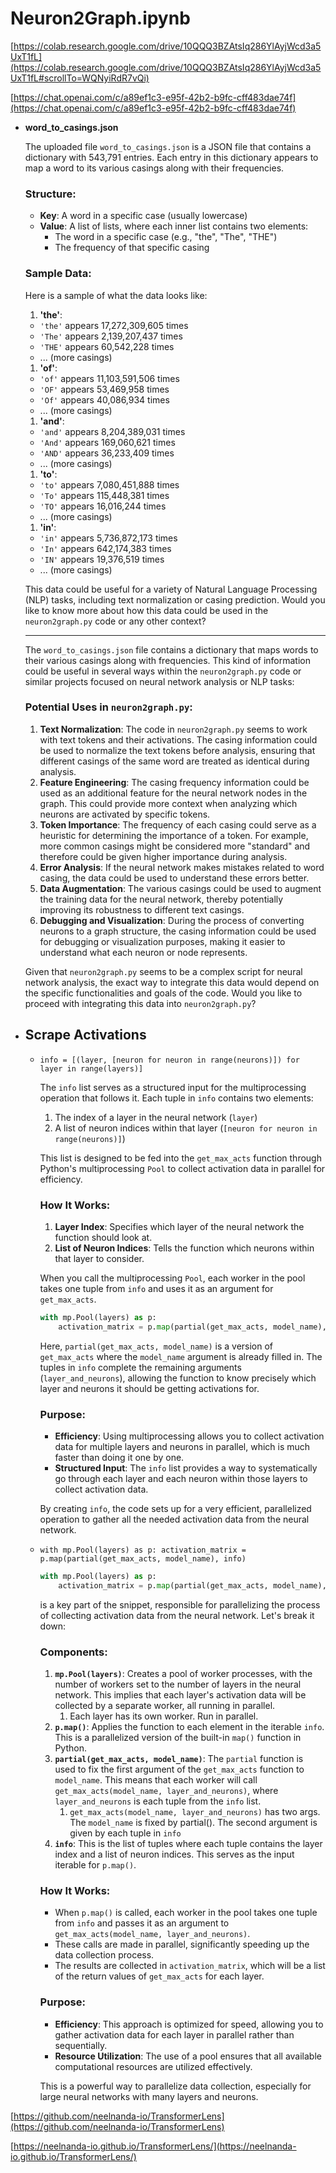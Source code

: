 # Neuron2Graph.ipynb

[https://colab.research.google.com/drive/10QQQ3BZAtsIq286YlAyjWcd3a5UxT1fL](https://colab.research.google.com/drive/10QQQ3BZAtsIq286YlAyjWcd3a5UxT1fL#scrollTo=WQNyiRdR7vQi)

[https://chat.openai.com/c/a89ef1c3-e95f-42b2-b9fc-cff483dae74f](https://chat.openai.com/c/a89ef1c3-e95f-42b2-b9fc-cff483dae74f)

- **word_to_casings.json**
    
    The uploaded file `word_to_casings.json` is a JSON file that contains a dictionary with 543,791 entries. Each entry in this dictionary appears to map a word to its various casings along with their frequencies.
    
    ### Structure:
    
    - **Key**: A word in a specific case (usually lowercase)
    - **Value**: A list of lists, where each inner list contains two elements:
        - The word in a specific case (e.g., "the", "The", "THE")
        - The frequency of that specific casing
    
    ### Sample Data:
    
    Here is a sample of what the data looks like:
    
    1. **'the'**:
    - `'the'` appears 17,272,309,605 times
    - `'The'` appears 2,139,207,437 times
    - `'THE'` appears 60,542,228 times
    - ... (more casings)
    1. **'of'**:
    - `'of'` appears 11,103,591,506 times
    - `'OF'` appears 53,469,958 times
    - `'Of'` appears 40,086,934 times
    - ... (more casings)
    1. **'and'**:
    - `'and'` appears 8,204,389,031 times
    - `'And'` appears 169,060,621 times
    - `'AND'` appears 36,233,409 times
    - ... (more casings)
    1. **'to'**:
    - `'to'` appears 7,080,451,888 times
    - `'To'` appears 115,448,381 times
    - `'TO'` appears 16,016,244 times
    - ... (more casings)
    1. **'in'**:
    - `'in'` appears 5,736,872,173 times
    - `'In'` appears 642,174,383 times
    - `'IN'` appears 19,376,519 times
    - ... (more casings)
    
    This data could be useful for a variety of Natural Language Processing (NLP) tasks, including text normalization or casing prediction. Would you like to know more about how this data could be used in the `neuron2graph.py` code or any other context?
    
    ---
    
    The `word_to_casings.json` file contains a dictionary that maps words to their various casings along with frequencies. This kind of information could be useful in several ways within the `neuron2graph.py` code or similar projects focused on neural network analysis or NLP tasks:
    
    ### Potential Uses in `neuron2graph.py`:
    
    1. **Text Normalization**: The code in `neuron2graph.py` seems to work with text tokens and their activations. The casing information could be used to normalize the text tokens before analysis, ensuring that different casings of the same word are treated as identical during analysis.
    2. **Feature Engineering**: The casing frequency information could be used as an additional feature for the neural network nodes in the graph. This could provide more context when analyzing which neurons are activated by specific tokens.
    3. **Token Importance**: The frequency of each casing could serve as a heuristic for determining the importance of a token. For example, more common casings might be considered more "standard" and therefore could be given higher importance during analysis.
    4. **Error Analysis**: If the neural network makes mistakes related to word casing, the data could be used to understand these errors better.
    5. **Data Augmentation**: The various casings could be used to augment the training data for the neural network, thereby potentially improving its robustness to different text casings.
    6. **Debugging and Visualization**: During the process of converting neurons to a graph structure, the casing information could be used for debugging or visualization purposes, making it easier to understand what each neuron or node represents.
    
    Given that `neuron2graph.py` seems to be a complex script for neural network analysis, the exact way to integrate this data would depend on the specific functionalities and goals of the code. Would you like to proceed with integrating this data into `neuron2graph.py`?
    

- ## **Scrape Activations**
    - `info = [(layer, [neuron for neuron in range(neurons)]) for layer in range(layers)]`
        
        The `info` list serves as a structured input for the multiprocessing operation that follows it. Each tuple in `info` contains two elements:
        
        1. The index of a layer in the neural network (`layer`)
        2. A list of neuron indices within that layer (`[neuron for neuron in range(neurons)]`)
        
        This list is designed to be fed into the `get_max_acts` function through Python's multiprocessing `Pool` to collect activation data in parallel for efficiency.
        
        ### How It Works:
        
        1. **Layer Index**: Specifies which layer of the neural network the function should look at.
        2. **List of Neuron Indices**: Tells the function which neurons within that layer to consider.
        
        When you call the multiprocessing `Pool`, each worker in the pool takes one tuple from `info` and uses it as an argument for `get_max_acts`.
        
        ```python
        with mp.Pool(layers) as p:
            activation_matrix = p.map(partial(get_max_acts, model_name), info)
        
        ```
        
        Here, `partial(get_max_acts, model_name)` is a version of `get_max_acts` where the `model_name` argument is already filled in. The tuples in `info` complete the remaining arguments (`layer_and_neurons`), allowing the function to know precisely which layer and neurons it should be getting activations for.
        
        ### Purpose:
        
        - **Efficiency**: Using multiprocessing allows you to collect activation data for multiple layers and neurons in parallel, which is much faster than doing it one by one.
        - **Structured Input**: The `info` list provides a way to systematically go through each layer and each neuron within those layers to collect activation data.
        
        By creating `info`, the code sets up for a very efficient, parallelized operation to gather all the needed activation data from the neural network.
        
    - `with mp.Pool(layers) as p:
    activation_matrix = p.map(partial(get_max_acts, model_name), info)`
        
        ```python
        with mp.Pool(layers) as p:
            activation_matrix = p.map(partial(get_max_acts, model_name), info)
        
        ```
        
        is a key part of the snippet, responsible for parallelizing the process of collecting activation data from the neural network. Let's break it down:
        
        ### Components:
        
        1. **`mp.Pool(layers)`**: Creates a pool of worker processes, with the number of workers set to the number of layers in the neural network. This implies that each layer's activation data will be collected by a separate worker, all running in parallel.
            1. Each layer has its own worker. Run in parallel.
        2. **`p.map()`**: Applies the function to each element in the iterable `info`. This is a parallelized version of the built-in `map()` function in Python.
        3. **`partial(get_max_acts, model_name)`**: The `partial` function is used to fix the first argument of the `get_max_acts` function to `model_name`. This means that each worker will call `get_max_acts(model_name, layer_and_neurons)`, where `layer_and_neurons` is each tuple from the `info` list.
            1. `get_max_acts(model_name, layer_and_neurons)` has two args. The `model_name` is fixed by partial(). The second argument is given by each tuple in `info`
        4. **`info`**: This is the list of tuples where each tuple contains the layer index and a list of neuron indices. This serves as the input iterable for `p.map()`.
        
        ### How It Works:
        
        - When `p.map()` is called, each worker in the pool takes one tuple from `info` and passes it as an argument to `get_max_acts(model_name, layer_and_neurons)`.
        - These calls are made in parallel, significantly speeding up the data collection process.
        - The results are collected in `activation_matrix`, which will be a list of the return values of `get_max_acts` for each layer.
        
        ### Purpose:
        
        - **Efficiency**: This approach is optimized for speed, allowing you to gather activation data for each layer in parallel rather than sequentially.
        - **Resource Utilization**: The use of a pool ensures that all available computational resources are utilized effectively.
        
        This is a powerful way to parallelize data collection, especially for large neural networks with many layers and neurons.
        
    

[https://github.com/neelnanda-io/TransformerLens](https://github.com/neelnanda-io/TransformerLens)

[https://neelnanda-io.github.io/TransformerLens/](https://neelnanda-io.github.io/TransformerLens/)